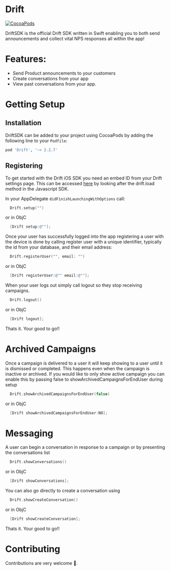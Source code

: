 Drift
============
[![CocoaPods](https://img.shields.io/cocoapods/v/Drift.svg)](https://github.com/Driftt/drift-sdk-ios)

DriftSDK is the official Drift SDK written in Swift enabling you to both send announcements and collect vital NPS responses all within the app!


# Features:
- Send Product announcements to your customers
- Create conversations from your app
- View past conversations from your app.


# Getting Setup

## Installation
DriftSDK can be added to your project using CocoaPods by adding the following line to your `Podfile`:

```ruby
pod 'Drift', '~> 2.2.7'
```

## Registering

To get started with the Drift iOS SDK you need an embed ID from your Drift settings page. This can be accessed [here](https://app.drift.com/settings/livechat) by looking after the drift.load method in the Javascript SDK.

In your AppDelegate `didFinishLaunchingWithOptions` call:
```Swift
  Drift.setup("")
```

or in ObjC
```objectivec
  [Drift setup:@""];
```

Once your user has successfully logged into the app registering a user with the device is done by calling register user with a unique identifier, typically the id from your database, and their email address:

```Swift
  Drift.registerUser("", email: "")
```
or in ObjC
```objectivec
  [Drift registerUser:@"" email:@""];
```

When your user logs out simply call logout so they stop receiving campaigns.

```Swift
  Drift.logout()
```

or in ObjC

```objectivec
  [Drift logout];
```

Thats it. Your good to go!!

# Archived Campaigns

Once a campaign is delivered to a user it will keep showing to a user until it is dismissed or completed. This happens even when the campaign is inactive or archived. If you would like to only show active campaign you can enable this by passing false to showArchivedCampaignsForEndUser during setup

```Swift
  Drift.showArchivedCampaignsForEndUser(false)
```

or in ObjC

```objectivec
  [Drift showArchivedCampaignsForEndUser:NO];
```


# Messaging

A user can begin a conversation in response to a campaign or by presenting the conversations list

```Swift
  Drift.showConversations()
```

or in ObjC

```objectivec
  [Drift showConversations];
```

You can also go directly to create a conversation using

```Swift
  Drift.showCreateConversation()
```

or in ObjC

```objectivec
  [Drift showCreateConversation];
```

Thats it. Your good to go!!


# Contributing

Contributions are very welcome 🤘.
